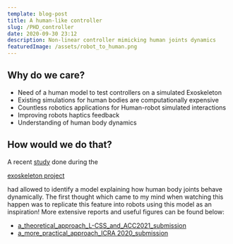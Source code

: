 ```yaml
---
template: blog-post
title: A human-like controller
slug: /PHD_controller
date: 2020-09-30 23:12
description: Non-linear controller mimicking human joints dynamics
featuredImage: /assets/robot_to_human.png
---
```

<!--StartFragment-->

## Why do we care?

* Need of a human model to test controllers on a simulated Exoskeleton
* Existing simulations for human bodies are computationally expensive
* Countless robotics applications for Human-robot simulated interactions
* Improving robots haptics feedback
* Understanding of human body dynamics

## How would we do that?

A recent [study](https://arxiv.org/abs/1809.10560) done during the

[exoskeleton project](https://nicolas-robotics-portfolio.netlify.app/exoskeleton)

had allowed to identify a model explaining how human body joints behave dynamically. The first thought which came to my mind when watching this happen was to replicate this feature into robots using this model as an inspiration! More extensive reports and useful figures can be found below:

<!--StartFragment-->

* [a_theoretical_approach_L-CSS_and_ACC2021_submission](https://nicolas-robotics-portfolio.netlify.app/static/be528f1a600b94e60ec2c7b4bfc85ba8/a_theoretical_approach_L-CSS_and_ACC2021_submission.pdf)
* [a_more_practical_approach_ICRA 2020_submission](https://nicolas-robotics-portfolio.netlify.app/static/4a53ef2ec0caac4ad8bc95a8f2e879a0/a_more_practical_approach_ICRA%202020_submission.pdf)

<!--EndFragment-->

<!--EndFragment-->